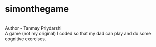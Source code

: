 # simonthegame
<br>
Author - Tanmay Priydarshi
<br>
A game (not my original) I coded so that my dad can play and do some cognitive exercises.

